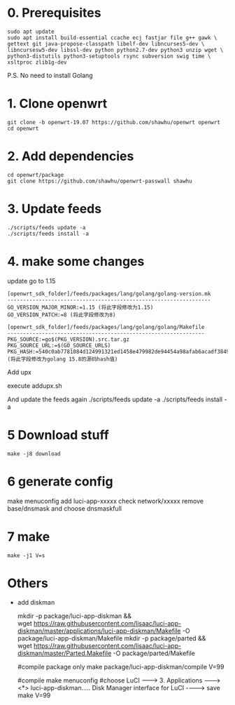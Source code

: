 # 0. Prerequisites
    sudo apt update
    sudo apt install build-essential ccache ecj fastjar file g++ gawk \
    gettext git java-propose-classpath libelf-dev libncurses5-dev \
    libncursesw5-dev libssl-dev python python2.7-dev python3 unzip wget \
    python3-distutils python3-setuptools rsync subversion swig time \
    xsltproc zlib1g-dev 

P.S. No need to install Golang

# 1. Clone openwrt
    git clone -b openwrt-19.07 https://github.com/shawhu/openwrt openwrt
    cd openwrt
# 2. Add dependencies
    cd openwrt/package
    git clone https://github.com/shawhu/openwrt-passwall shawhu
    
# 3. Update feeds
    ./scripts/feeds update -a
    ./scripts/feeds install -a

# 4. make some changes
update go to 1.15

    [openwrt_sdk_folder]/feeds/packages/lang/golang/golang-version.mk
    -----------------------------------------------------------------
    GO_VERSION_MAJOR_MINOR:=1.15 (将此字段修改为1.15)
    GO_VERSION_PATCH:=8 (将此字段修改为8)

    [openwrt_sdk_folder]/feeds/packages/lang/golang/golang/Makefile
    ---------------------------------------------------------------
    PKG_SOURCE:=go$(PKG_VERSION).src.tar.gz
    PKG_SOURCE_URL:=$(GO_SOURCE_URLS)
    PKG_HASH:=540c0ab7781084d124991321ed1458e479982de94454a98afab6acadf38497c2 (将此字段修改为golang 15.8的源码hash值)


Add upx

execute addupx.sh

And update the feeds again
    ./scripts/feeds update -a
    ./scripts/feeds install -a



# 5 Download stuff
    make -j8 download

# 6 generate config
make menuconfig
add luci-app-xxxxx
check network/xxxxx
remove base/dnsmask and choose dnsmaskfull


# 7 make
    make -j1 V=s
    

# Others

- add diskman

    mkdir -p package/luci-app-diskman && \
    wget https://raw.githubusercontent.com/lisaac/luci-app-diskman/master/applications/luci-app-diskman/Makefile -O package/luci-app-diskman/Makefile
    mkdir -p package/parted && \
    wget https://raw.githubusercontent.com/lisaac/luci-app-diskman/master/Parted.Makefile -O package/parted/Makefile

    #compile package only
    make package/luci-app-diskman/compile V=99
    
    #compile
    make menuconfig
    #choose LuCI ---> 3. Applications  ---> <*> luci-app-diskman..... Disk Manager interface for LuCI ----> save
    make V=99
    




